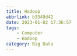 ```yaml
---
title: Hadoop
abbrlink: b3349d42
date: 2023-01-02 17:36:57
tags:
    - Computer
    - Hadoop
category: Big Data
---
```

